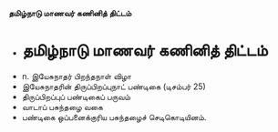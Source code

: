 **தமிழ்நாடு மாணவர் கணினித் திட்டம்**
- # தமிழ்நாடு மாணவர் கணினித் திட்டம்
- n. இயேசுநாதர் பிறந்தநாள் விழா
- இயேசுநாதரின் திருப்பிறப்புநாட் பண்டிகை (டிசம்பர் 25)
- திருப்பிறப்புப் பண்டிகைப் பருவம்
- வாடாப் பசுந்தழை வகை
- பண்டிகை ஒப்பனைக்குரிய பசுந்தழைச் செடிகொடியினம்.

